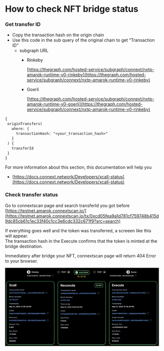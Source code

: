 # How to check NFT bridge status

### Get transfer ID

* Copy the transaction hash on the origin chain
* Use this code in the sub query of the original chain to get “Transaction ID”
  * subgraph URL
    *   Rinkeby

        &#x20;[https://thegraph.com/hosted-service/subgraph/connext/nxtp-amarok-runtime-v0-rinkeby](https://thegraph.com/hosted-service/subgraph/connext/nxtp-amarok-runtime-v0-rinkeby)
    *   Goerli

        [https://thegraph.com/hosted-service/subgraph/connext/nxtp-amarok-runtime-v0-goerli](https://thegraph.com/hosted-service/subgraph/connext/nxtp-amarok-runtime-v0-rinkeby)

```
{
 originTransfers(
   where: {
     transactionHash: "<your_transaction_hash>"
   }
 ) {
   transferId
 }
}
```

For more information about this section, this documentation will help you

* [https://docs.connext.network/Developers/xcall-status](https://docs.connext.network/Developers/xcall-status)



### Check transfer status

Go to connextscan page and search transferId you got before\
[https://testnet.amarok.connextscan.io/](https://testnet.amarok.connextscan.io/tx/0xcd05fea9a1d781cf759748b415d9dc85cb61c1ec33f40c1cc3e6cdc332c671f9?src=search)



If everything goes well and the token was transferred, a screeen like this will appear.\
The transaction hash in the Execute confirms that the token is minted at the bridge destination.

Immediatery after bridge your NFT, connextscan page will return 404 Error to your browser.

![](<../.gitbook/assets/Screen Shot 2022-06-01 at 20.21.20.png>)
